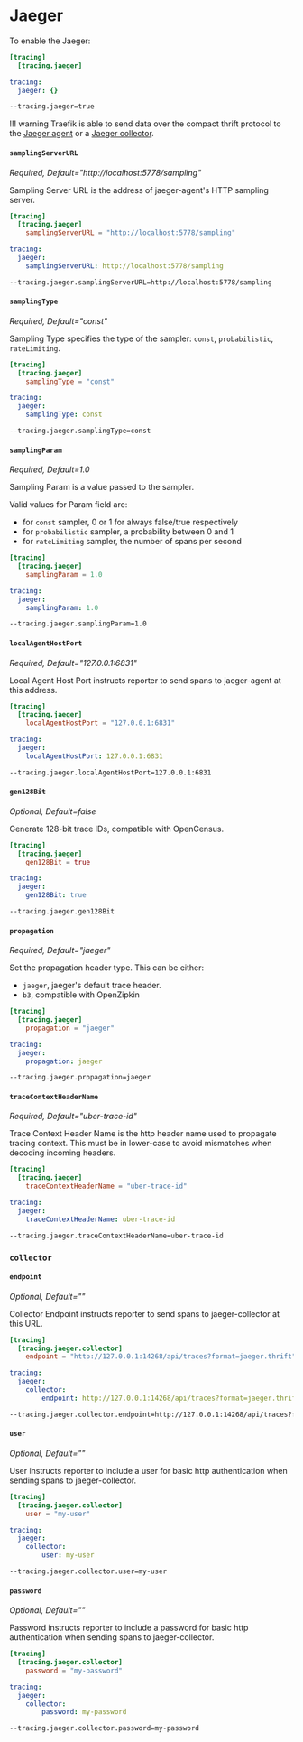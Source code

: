 # Jaeger

To enable the Jaeger:

```toml tab="文件 (TOML)"
[tracing]
  [tracing.jaeger]
```

```yaml tab="文件 (YAML)"
tracing:
  jaeger: {}
```

```bash tab="CLI"
--tracing.jaeger=true
```

!!! warning
    Traefik is able to send data over the compact thrift protocol to the [Jaeger agent](https://www.jaegertracing.io/docs/deployment/#agent)
    or a [Jaeger collector](https://www.jaegertracing.io/docs/deployment/#collectors).

#### `samplingServerURL`

_Required, Default="http://localhost:5778/sampling"_

Sampling Server URL is the address of jaeger-agent's HTTP sampling server.

```toml tab="文件 (TOML)"
[tracing]
  [tracing.jaeger]
    samplingServerURL = "http://localhost:5778/sampling"
```

```yaml tab="文件 (YAML)"
tracing:
  jaeger:
    samplingServerURL: http://localhost:5778/sampling
```

```bash tab="CLI"
--tracing.jaeger.samplingServerURL=http://localhost:5778/sampling
```

#### `samplingType`

_Required, Default="const"_

Sampling Type specifies the type of the sampler: `const`, `probabilistic`, `rateLimiting`.

```toml tab="文件 (TOML)"
[tracing]
  [tracing.jaeger]
    samplingType = "const"
```

```yaml tab="文件 (YAML)"
tracing:
  jaeger:
    samplingType: const
```

```bash tab="CLI"
--tracing.jaeger.samplingType=const
```

#### `samplingParam`

_Required, Default=1.0_

Sampling Param is a value passed to the sampler.

Valid values for Param field are:

- for `const` sampler, 0 or 1 for always false/true respectively
- for `probabilistic` sampler, a probability between 0 and 1
- for `rateLimiting` sampler, the number of spans per second

```toml tab="文件 (TOML)"
[tracing]
  [tracing.jaeger]
    samplingParam = 1.0
```

```yaml tab="文件 (YAML)"
tracing:
  jaeger:
    samplingParam: 1.0
```

```bash tab="CLI"
--tracing.jaeger.samplingParam=1.0
```

#### `localAgentHostPort`

_Required, Default="127.0.0.1:6831"_

Local Agent Host Port instructs reporter to send spans to jaeger-agent at this address.

```toml tab="文件 (TOML)"
[tracing]
  [tracing.jaeger]
    localAgentHostPort = "127.0.0.1:6831"
```

```yaml tab="文件 (YAML)"
tracing:
  jaeger:
    localAgentHostPort: 127.0.0.1:6831
```

```bash tab="CLI"
--tracing.jaeger.localAgentHostPort=127.0.0.1:6831
```

#### `gen128Bit`

_Optional, Default=false_

Generate 128-bit trace IDs, compatible with OpenCensus.

```toml tab="文件 (TOML)"
[tracing]
  [tracing.jaeger]
    gen128Bit = true
```

```yaml tab="文件 (YAML)"
tracing:
  jaeger:
    gen128Bit: true
```

```bash tab="CLI"
--tracing.jaeger.gen128Bit
```

#### `propagation`

_Required, Default="jaeger"_

Set the propagation header type.
This can be either:

- `jaeger`, jaeger's default trace header.
- `b3`, compatible with OpenZipkin

```toml tab="文件 (TOML)"
[tracing]
  [tracing.jaeger]
    propagation = "jaeger"
```

```yaml tab="文件 (YAML)"
tracing:
  jaeger:
    propagation: jaeger
```

```bash tab="CLI"
--tracing.jaeger.propagation=jaeger
```

#### `traceContextHeaderName`

_Required, Default="uber-trace-id"_

Trace Context Header Name is the http header name used to propagate tracing context.
This must be in lower-case to avoid mismatches when decoding incoming headers.

```toml tab="文件 (TOML)"
[tracing]
  [tracing.jaeger]
    traceContextHeaderName = "uber-trace-id"
```

```yaml tab="文件 (YAML)"
tracing:
  jaeger:
    traceContextHeaderName: uber-trace-id
```

```bash tab="CLI"
--tracing.jaeger.traceContextHeaderName=uber-trace-id
```

### `collector`
#### `endpoint`

_Optional, Default=""_

Collector Endpoint instructs reporter to send spans to jaeger-collector at this URL.

```toml tab="文件 (TOML)"
[tracing]
  [tracing.jaeger.collector]
    endpoint = "http://127.0.0.1:14268/api/traces?format=jaeger.thrift"
```

```yaml tab="文件 (YAML)"
tracing:
  jaeger:
    collector:
        endpoint: http://127.0.0.1:14268/api/traces?format=jaeger.thrift
```

```bash tab="CLI"
--tracing.jaeger.collector.endpoint=http://127.0.0.1:14268/api/traces?format=jaeger.thrift
```

#### `user`

_Optional, Default=""_

User instructs reporter to include a user for basic http authentication when sending spans to jaeger-collector.

```toml tab="文件 (TOML)"
[tracing]
  [tracing.jaeger.collector]
    user = "my-user"
```

```yaml tab="文件 (YAML)"
tracing:
  jaeger:
    collector:
        user: my-user
```

```bash tab="CLI"
--tracing.jaeger.collector.user=my-user
```

#### `password`

_Optional, Default=""_

Password instructs reporter to include a password for basic http authentication when sending spans to jaeger-collector.

```toml tab="文件 (TOML)"
[tracing]
  [tracing.jaeger.collector]
    password = "my-password"
```

```yaml tab="文件 (YAML)"
tracing:
  jaeger:
    collector:
        password: my-password
```

```bash tab="CLI"
--tracing.jaeger.collector.password=my-password
```

